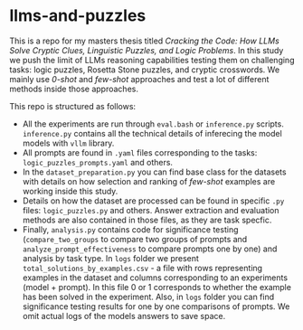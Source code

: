 # llms-and-puzzles

This is a repo for my masters thesis titled *Cracking the Code: How LLMs Solve Cryptic Clues, Linguistic Puzzles, and Logic Problems*. In this study we push the limit of LLMs reasoning capabilities testing them on challenging tasks: logic puzzles, Rosetta Stone puzzles, and cryptic crosswords. We mainly use *0-shot* and *few-shot* approaches and test a lot of different methods inside those approaches.

This repo is structured as follows:

- All the experiments are run through `eval.bash` or `inference.py` scripts. `inference.py` contains all the technical details of inferecing the model models with `vllm` library.
- All prompts are found in `.yaml` files corresponding to the tasks: `logic_puzzles_prompts.yaml` and others.
- In the `dataset_preparation.py` you can find base class for the datasets with details on how selection and ranking of *few-shot* examples are working inside this study.
- Details on how the dataset are processed can be found in specific `.py` files: `logic_puzzles.py` and others. Answer extraction and evaluation methods are also contained in those files, as they are task specfic. 
- Finally, `analysis.py` contains code for significance testing (`compare_two_groups` to compare two groups of prompts and `analyze_prompt_effectiveness` to compare prompts one by one) and analysis by task type. In `logs` folder we present `total_solutions_by_examples.csv` - a file with rows representing examples in the dataset and columns corresponding to an experiments (model + prompt). In this file 0 or 1 corresponds to whether the example has been solved in the experiment. Also, in `logs` folder you can find significance testing results for one by one comparisons of prompts. We omit actual logs of the models answers to save space.
